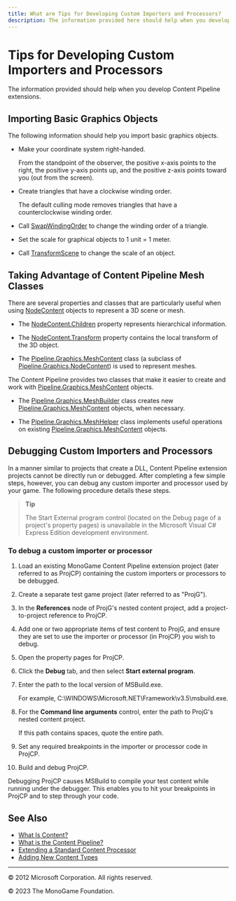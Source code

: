 ```yaml
---
title: What are Tips for Developing Custom Importers and Processors?
description: The information provided here should help when you develop Content Pipeline extensions.
---
```


# Tips for Developing Custom Importers and Processors

The information provided should help when you develop Content Pipeline extensions.

## Importing Basic Graphics Objects

The following information should help you import basic graphics objects.

- Make your coordinate system right-handed.

    From the standpoint of the observer, the positive x-axis points to the right, the positive y-axis points up, and the positive z-axis points toward you (out from the screen).

- Create triangles that have a clockwise winding order.

    The default culling mode removes triangles that have a counterclockwise winding order.

- Call [SwapWindingOrder](xref:Microsoft.Xna.Framework.Content.Pipeline.Graphics.MeshHelper) to change the winding order of a triangle.

- Set the scale for graphical objects to 1 unit = 1 meter.

- Call [TransformScene](xref:Microsoft.Xna.Framework.Content.Pipeline.Graphics.MeshHelper.TransformScene) to change the scale of an object.

## Taking Advantage of Content Pipeline Mesh Classes

There are several properties and classes that are particularly useful when using [NodeContent](xref:Microsoft.Xna.Framework.Content.Pipeline.Graphics.NodeContent) objects to represent a 3D scene or mesh.

- The [NodeContent.Children](xref:Microsoft.Xna.Framework.Content.Pipeline.Graphics.NodeContent.Children) property represents hierarchical information.

- The [NodeContent.Transform](xref:Microsoft.Xna.Framework.Content.Pipeline.Graphics.NodeContent.Transform) property contains the local transform of the 3D object.

- The [Pipeline.Graphics.MeshContent](xref:Microsoft.Xna.Framework.Content.Pipeline.Graphics.MeshContent) class (a subclass of [Pipeline.Graphics.NodeContent](xref:Microsoft.Xna.Framework.Content.Pipeline.Graphics.NodeContent)) is used to represent meshes.

The Content Pipeline provides two classes that make it easier to create and work with [Pipeline.Graphics.MeshContent](xref:Microsoft.Xna.Framework.Content.Pipeline.Graphics.MeshContent) objects.

- The [Pipeline.Graphics.MeshBuilder](xref:Microsoft.Xna.Framework.Content.Pipeline.Graphics.MeshBuilder) class creates new [Pipeline.Graphics.MeshContent](xref:Microsoft.Xna.Framework.Content.Pipeline.Graphics.MeshContent) objects, when necessary.

- The [Pipeline.Graphics.MeshHelper](xref:Microsoft.Xna.Framework.Content.Pipeline.Graphics.MeshHelper) class implements useful operations on existing [Pipeline.Graphics.MeshContent](xref:Microsoft.Xna.Framework.Content.Pipeline.Graphics.MeshContent) objects.

## Debugging Custom Importers and Processors

In a manner similar to projects that create a DLL, Content Pipeline extension projects cannot be directly run or debugged. After completing a few simple steps, however, you can debug any custom importer and processor used by your game. The following procedure details these steps.

> **Tip**
>
> The Start External program control (located on the Debug page of a project's property pages) is unavailable in the Microsoft Visual C# Express Edition development environment.

### To debug a custom importer or processor

1. Load an existing MonoGame Content Pipeline extension project (later referred to as ProjCP) containing the custom importers or processors to be debugged.

2. Create a separate test game project (later referred to as "ProjG").

3. In the **References** node of ProjG's nested content project, add a project-to-project reference to ProjCP.

4. Add one or two appropriate items of test content to ProjG, and ensure they are set to use the importer or processor (in ProjCP) you wish to debug.

5. Open the property pages for ProjCP.

6. Click the **Debug** tab, and then select **Start external program**.

7. Enter the path to the local version of MSBuild.exe.

    For example, C:\\WINDOWS\\Microsoft.NET\\Framework\\v3.5\\msbuild.exe.

8. For the **Command line arguments** control, enter the path to ProjG's nested content project.

    If this path contains spaces, quote the entire path.

9. Set any required breakpoints in the importer or processor code in ProjCP.

10. Build and debug ProjCP.

Debugging ProjCP causes MSBuild to compile your test content while running under the debugger. This enables you to hit your breakpoints in ProjCP and to step through your code.

## See Also

- [What Is Content?](CP_Overview.md)  
- [What is the Content Pipeline?](CP_Architecture.md)  
- [Extending a Standard Content Processor](../../howto/Content_Pipeline/HowTo_Extend_Processor.md)  
- [Adding New Content Types](CP_Content_Advanced.md)  

---

© 2012 Microsoft Corporation. All rights reserved.  

© 2023 The MonoGame Foundation.
